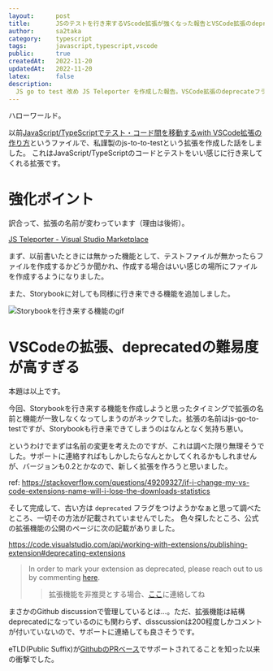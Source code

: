 ```yaml
---
layout:      post
title:       JSのテストを行き来するVScode拡張が強くなった報告とVSCode拡張のdeprecatedについての小話
author:      sa2taka
category:    typescript
tags:        javascript,typescript,vscode
public:      true
createdAt:   2022-11-20
updatedAt:   2022-11-20
latex:       false
description:
  JS go to test 改め JS Teleporter を作成した報告。VSCode拡張のdeprecateフラグを付ける方法がGithub discussionでコメントする方法しか無かったのが意外だったので小話を記載しました  
---
```


ハローワールド。

以前[JavaScript/TypeScriptでテスト・コード間を移動するwith VSCode拡張の作り方](https://blog.sa2taka.com/post/javascript-typescript-jump-between-test-and-code-with-vscode/)というファイルで、私謹製のjs-to-to-testという拡張を作成した話をしました。
これはJavaScript/TypeScriptのコードとテストをいい感じに行き来してくれる拡張です。

# 強化ポイント

訳合って、拡張の名前が変わっています（理由は後術）。

[JS Teleporter - Visual Studio Marketplace](https://marketplace.visualstudio.com/items?itemName=sa2taka.js-teleporter)

まず、以前書いたときには無かった機能として、テストファイルが無かったらファイルを作成するかどうか聞かれ、作成する場合はいい感じの場所にファイルを作成するようになりました。

また、Storybookに対しても同様に行き来できる機能を追加しました。

![Storybookを行き来する機能のgif](https://user-images.githubusercontent.com/13149507/202853523-a58ac81d-6981-47cd-afbe-821cdf19ba29.gif)

# VSCodeの拡張、deprecatedの難易度が高すぎる

本題は以上です。

今回、Storybookを行き来する機能を作成しようと思ったタイミングで拡張の名前と機能が一致しなくなってしまうのがネックでした。拡張の名前はjs-go-to-testですが、Storybookも行き来できてしまうのはなんとなく気持ち悪い。

というわけでまずは名前の変更を考えたのですが、これは調べた限り無理そうでした。サポートに連絡すればもしかしたらなんとかしてくれるかもしれませんが、バージョンも0.2とかなので、新しく拡張を作ろうと思いました。

ref: https://stackoverflow.com/questions/49209327/if-i-change-my-vs-code-extensions-name-will-i-lose-the-downloads-statistics

そして完成して、古い方は `deprecated` フラグをつけようかなぁと思って調べたところ、一切その方法が記載されていませんでした。
色々探したところ、公式の拡張機能の公開のページに次の記載がありました。

https://code.visualstudio.com/api/working-with-extensions/publishing-extension#deprecating-extensions

> In order to mark your extension as deprecated, please reach out to us by commenting [here](https://github.com/microsoft/vscode-discussions/discussions/1).
> > 拡張機能を非推奨とする場合、[ここ](https://github.com/microsoft/vscode-discussions/discussions/1)に連絡してね

まさかのGithub discussionで管理しているとは...。ただ、拡張機能は結構deprecatedになっているのにも関わらず、disscussionは200程度しかコメントが付いていないので、サポートに連絡しても良さそうです。

eTLD(Public Suffix)が[GithubのPRベース](https://github.com/publicsuffix/list)でサポートされてることを知った以来の衝撃でした。
